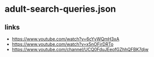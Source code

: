 # adult-search-queries.json

## links
- https://www.youtube.com/watch?v=6cYvWQmH3xA
- https://www.youtube.com/watch?v=x5nOFirDRTo
- https://www.youtube.com/channel/UCQ0FduJEeofGZhhQFBK7djw
